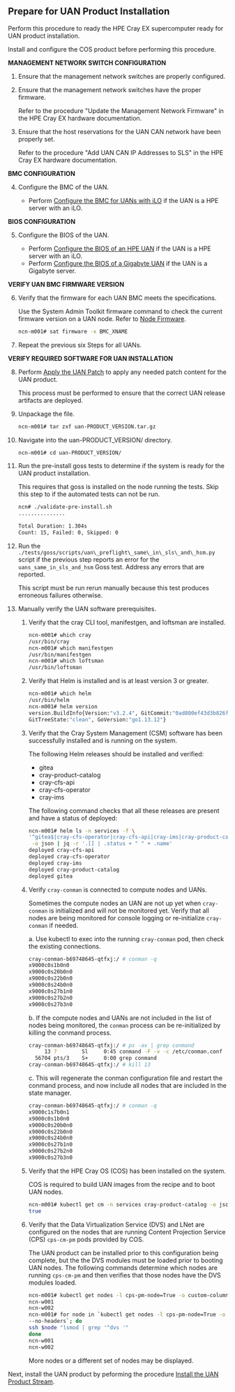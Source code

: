 ## Prepare for UAN Product Installation

Perform this procedure to ready the HPE Cray EX supercomputer ready for UAN product installation.

Install and configure the COS product before performing this procedure.

**MANAGEMENT NETWORK SWITCH CONFIGURATION**

1. Ensure that the management network switches are properly configured.

2. Ensure that the management network switches have the proper firmware.

    Refer to the procedure "Update the Management Network Firmware" in the HPE Cray EX hardware documentation.

3. Ensure that the host reservations for the UAN CAN network have been properly set.

    Refer to the procedure "Add UAN CAN IP Addresses to SLS" in the HPE Cray EX hardware documentation.

**BMC CONFIGURATION**

4. Configure the BMC of the UAN.

    - Perform [Configure the BMC for UANs with iLO](#configure_the_bmc_for_uans_with_ilo) if the UAN is a HPE server with an iLO.

**BIOS CONFIGURATION**

5. Configure the BIOS of the UAN.

    - Perform [Configure the BIOS of an HPE UAN](#configure_the_bios_of_an_hpe_uan) if the UAN is a HPE server with an iLO.
    - Perform [Configure the BIOS of a Gigabyte UAN](#configure_the_bios_of_a_gigabyte_uan) if the UAN is a Gigabyte server.

**VERIFY UAN BMC FIRMWARE VERSION**

6. Verify that the firmware for each UAN BMC meets the specifications.

    Use the System Admin Toolkit firmware command to check the current firmware version on a UAN node. Refer to [Node Firmware](#node_firmware).

    ```bash
    ncn-m001# sat firmware -x BMC_XNAME
    ```

7. Repeat the previous six Steps for all UANs.

**VERIFY REQUIRED SOFTWARE FOR UAN INSTALLATION**

8. Perform [Apply the UAN Patch](#apply_the_uan_patch) to apply any needed patch content for the UAN product.

    This process must be performed to ensure that the correct UAN release artifacts are deployed.

9. Unpackage the file.

    ```bash
    ncn-m001# tar zxf uan-PRODUCT_VERSION.tar.gz
    ```

10. Navigate into the uan-PRODUCT_VERSION/ directory.

    ```bash
    ncn-m001# cd uan-PRODUCT_VERSION/
    ```

11. Run the pre-install goss tests to determine if the system is ready for the UAN product installation.

    This requires that goss is installed on the node running the tests. Skip this step to if the automated tests can not be run.

    ```bash
    ncn# ./validate-pre-install.sh
    ...............
    
    Total Duration: 1.304s
    Count: 15, Failed: 0, Skipped: 0
    ```

12. Run the `./tests/goss/scripts/uan\_preflight\_same\_in\_sls\_and\_hsm.py` script if the previous step reports an error for the `uans_same_in_sls_and_hsm` Goss test. Address any errors that are reported.

    This script must be run rerun manually because this test produces erroneous failures otherwise.

13. Manually verify the UAN software prerequisites.

    1. Verify that the cray CLI tool, manifestgen, and loftsman are installed.

        ```bash
        ncn-m001# which cray
        /usr/bin/cray
        ncn-m001# which manifestgen
        /usr/bin/manifestgen
        ncn-m001# which loftsman
        /usr/bin/loftsman
        ```

    2. Verify that Helm is installed and is at least version 3 or greater.

        ```bash
        ncn-m001# which helm
        /usr/bin/helm
        ncn-m001# helm version
        version.BuildInfo{Version:"v3.2.4", GitCommit:"0ad800ef43d3b826f31a5ad8dfbb4fe05d143688", 
        GitTreeState:"clean", GoVersion:"go1.13.12"}
        ```

    3. Verify that the Cray System Management \(CSM\) software has been successfully installed and is running on the system.

        The following Helm releases should be installed and verified:

        - gitea
        - cray-product-catalog
        - cray-cfs-api
        - cray-cfs-operator
        - cray-ims
        
        The following command checks that all these releases are present and have a status of deployed:

        ```bash
        ncn-m001# helm ls -n services -f \
        '^gitea$|cray-cfs-operator|cray-cfs-api|cray-ims|cray-product-catalog'\
         -o json | jq -r '.[] | .status + " " + .name'
        deployed cray-cfs-api
        deployed cray-cfs-operator
        deployed cray-ims
        deployed cray-product-catalog
        deployed gitea
        ```

    4. Verify `cray-conman` is connected to compute nodes and UANs.

        Sometimes the compute nodes an UAN are not up yet when `cray-conman` is initialized and will not be monitored yet. Verify that all nodes are being monitored for console logging or re-initialize `cray-conman` if needed.

        a. Use kubectl to exec into the running `cray-conman` pod, then check the existing connections.

        ```bash
        cray-conman-b69748645-qtfxj:/ # conman -q
        x9000c0s1b0n0
        x9000c0s20b0n0
        x9000c0s22b0n0
        x9000c0s24b0n0
        x9000c0s27b1n0
        x9000c0s27b2n0
        x9000c0s27b3n0
        ```

        b. If the compute nodes and UANs are not included in the list of nodes being monitored, the `conman` process can be re-initialized by killing the conmand process.

        ```bash
        cray-conman-b69748645-qtfxj:/ # ps -ax | grep conmand
             13 ?        Sl     0:45 conmand -F -v -c /etc/conman.conf
          56704 pts/3    S+     0:00 grep conmand
        cray-conman-b69748645-qtfxj:/ # kill 13
        ```

        c. This will regenerate the conman configuration file and restart the conmand process, and now include all nodes that are included in the state manager.

        ```bash
        cray-conman-b69748645-qtfxj:/ # conman -q
        x9000c1s7b0n1
        x9000c0s1b0n0
        x9000c0s20b0n0
        x9000c0s22b0n0
        x9000c0s24b0n0
        x9000c0s27b1n0
        x9000c0s27b2n0
        x9000c0s27b3n0
        ```

    5. Verify that the HPE Cray OS \(COS\) has been installed on the system.

        COS is required to build UAN images from the recipe and to boot UAN nodes.

        ```bash
        ncn-m001# kubectl get cm -n services cray-product-catalog -o json | jq '.data | has("cos")'
        true
        ```

    6. Verify that the Data Virtualization Service \(DVS\) and LNet are configured on the nodes that are running Content Projection Service \(CPS\) `cps-cm-pm` pods provided by COS.

        The UAN product can be installed prior to this configuration being complete, but the the DVS modules must be loaded prior to booting UAN nodes. The following commands determine which nodes are running `cps-cm-pm` and then verifies that those nodes have the DVS modules loaded.

        ```bash
        ncn-m001# kubectl get nodes -l cps-pm-node=True -o custom-columns=":metadata.name" --no-headers
        ncn-w001
        ncn-w002
        ncn-m001# for node in `kubectl get nodes -l cps-pm-node=True -o custom-columns=":metadata.name" \
        --no-headers`; do
        ssh $node "lsmod | grep '^dvs '"
        done
        ncn-w001
        ncn-w002
        ```

        More nodes or a different set of nodes may be displayed.

Next, install the UAN product by peforming the procedure [Install the UAN Product Stream](#install_the_uan_product_stream).
